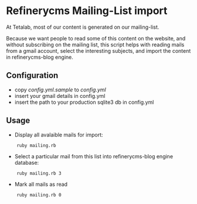 # Refinerycms Mailing-List import

At Tetalab, most of our content is generated on our mailing-list.

Because we want people to read some of this content on the website, and without subscribing on the mailing list, this script helps with reading mails from a gmail account, select the interesting subjects, and import the content in refinerycms-blog engine.

## Configuration

* copy _config.yml.sample_ to _config.yml_
* insert your gmail details in config.yml
* insert the path to your production sqlite3 db in config.yml

## Usage

* Display all avalaible mails for import:

```
    ruby mailing.rb
```

* Select a particular mail from this list into refinerycms-blog engine database:

```
    ruby mailing.rb 3
```

* Mark all mails as read

```
    ruby mailing.rb 0
```
